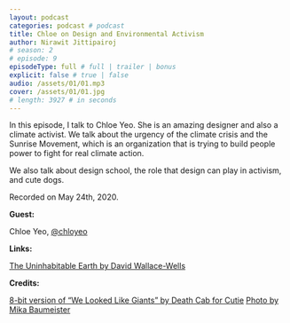 ```yaml
---
layout: podcast
categories: podcast # podcast
title: Chloe on Design and Environmental Activism
author: Nirawit Jittipairoj
# season: 2
# episode: 9
episodeType: full # full | trailer | bonus
explicit: false # true | false
audio: /assets/01/01.mp3
cover: /assets/01/01.jpg
# length: 3927 # in seconds
---
```


In this episode, I talk to Chloe Yeo. She is an amazing designer and also a climate activist. We talk about the urgency of the climate crisis and the Sunrise Movement, which is an organization that is trying to build people power to fight for real climate action.

We also talk about design school, the role that design can play in activism, and cute dogs.

Recorded on May 24th, 2020.

**Guest:**

Chloe Yeo, [@chloyeo](https://twitter.com/chloyeo)

**Links:**

[The Uninhabitable Earth by David Wallace-Wells](https://en.wikipedia.org/wiki/The_Uninhabitable_Earth_(book))

**Credits:**

[8-bit version of “We Looked Like Giants” by Death Cab for Cutie](https://soundcloud.com/8bitsongs_1464046229336/we-looked-like-giants)
[Photo by Mika Baumeister](https://unsplash.com/photos/bnuFRiQDYIM)